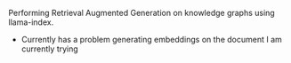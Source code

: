 Performing Retrieval Augmented Generation on knowledge graphs using llama-index. 
- Currently has a problem generating embeddings on the document I am currently trying
